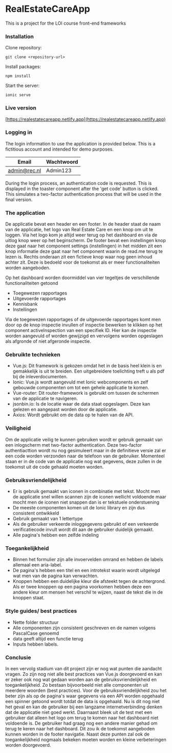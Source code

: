 # RealEstateCareApp
This is a project for the LOI course front-end frameworks

### Installation
Clone repository:

    git clone <repository-url>

Install packages:

    npm install

Start the server:

    ionic serve

### Live version
[https://realestatecareapp.netlify.app](https://realestatecareapp.netlify.app)

### Logging in
The login information to use the application is provided below. This is a fictitious account and intended for demo purposes.

| Email                 | Wachtwoord   |
|-----------------------|--------------|
| admin@rec.nl          | Admin123     |

During the login process, an authentication code is requested. This is displayed in the toaster component after the 'get code' button is clicked. This simulates a two-factor authentication process that will be used in the final version.

### The application
De applicatie bevat een header en een footer. In de header staat de naam van de applicatie, het logo van Real Estate Care en een knop om uit te loggen. Via het logo kom je altijd weer terug op het dashboard en via de uitlog knop weer op het beginscherm. De footer bevat een instellingen knop deze gaat naar het component settings (instellingen) in het midden zit een knop informatie deze gaat naar het component waarin de read.me terug te lezen is. Rechts onderaan zit een fictieve knop waar nog geen inhoud achter zit. Deze is bedoeld voor de toekomst als er meer functionaliteiten worden aangeboden.

Op het dashboard worden doormiddel van vier tegeltjes de verschillende functionaliteiten getoond
- Toegewezen rapportages
- Uitgevoerde rapportages
- Kennisbank
- Instellingen

Via de toegewezen rapportages of de uitgevoerde rapportages komt men door op de knop inspectie invullen of inspectie bewerken te klikken op het component activeInspection van een specifiek ID. Hier kan de inspectie worden aangevuld of worden gewijzigd en vervolgens worden opgeslagen als afgronde of niet afgeronde inspectie. 

### Gebruikte technieken
- Vue.js: Dit framework is gekozen omdat het in de basis heel klein is en gemakkelijk is uit te breiden. Een uitgebreidere toelichting treft u als pdf bij de inleverdocumenten.  
- Ionic: Vue.js wordt aangevuld met Ionic webcomponents en zelf gebouwde componenten om tot een gehele applicatie te komen.   
- Vue-router: Dit router-framework is gebruikt om tussen de schermen van de applicatie te navigeren.
- jsonbin.io: Is de locatie waar de data staat opgeslagen. Deze kan gelezen en aangepast worden door de applicatie.
- Axios: Wordt gebruikt om de data op te halen van de API.

### Veiligheid
Om de applicatie veilig te kunnen gebruiken wordt er gebruik gemaakt van een inlogscherm met two-factor authentication. Deze two-factor authentiacttion wordt nu nog gesimuleert maar in de definitieve versie zal er een code worden verzonden naar de telefoon van de gebruiker. Momenteel staan er in de code van de applicatie nog wat gegevens, deze zullen in de toekomst uit de code gehaald moeten worden. 

### Gebruiksvriendelijkheid
- Er is gebruik gemaakt van iconen in combinatie met tekst. Mocht men de applicatie snel willen scannen zijn de iconen wellicht voldoende maar mocht men de iconen niet snappen dan is er tekstuele onderstuening
- De meeste componenten komen uit de Ionic library en zijn dus consistent ontwikkeld
- Gebruik gemaakt van 1 lettertype 
- Als de gebruiker verkeerde inloggegevens gebruikt of een verkeerde verificatiecode invult wordt dit aan de gebruiker duidelijk gemaakt. 
- Alle pagina's hebben een zelfde indeling
 
### Toegankelijkheid
- Binnen het formulier zijn alle invoervelden omrand en hebben de labels allemaal een aria-label. 
- De pagina's hebben een titel en een introtekst waarin wordt uitgelegd wat men van de pagina kan verwachten.
- Knoppen hebben een duidelijke kleur die afsteekt tegen de achtergrond. Als er twee knoppen op een pagina voorkomen hebben deze een andere kleur om mensen het verschil te wijzen, naast de tekst die in de knoppen staat.

### Style guides/ best practices
- Nette folder structuur
- Alle componenten zijn consistent geschreven en de namen volgens PascalCase genoemd
- data geeft altijd een functie terug
- Inputs hebben labels.

### Conclusie
In een vervolg stadium van dit project zijn er nog wat punten die aandacht vragen. Zo zijn nog niet alle best practices van Vue.js doorgevoerd en kan er zeker ook nog wat gedaan worden aan de gebruiksvriendelijkheid en toegankelijkheid. Zo bestaan bijvoorbeeld niet alle componenten uit meerdere woorden (best practices). Voor de gebruiksvriendelijkheid zou het beter zijn als op de pagina's waar gegevens via een API worden opgehaald een spinner getoond wordt totdat de data is opgehaald. Nu is dit nog niet het geval en kan de gebruiker bij een langzame internetverbinding denken dat de applicatie niet goed werkt. Daarnaast bleek uit de test met een gebruiker dat alleen het logo om terug te komen naar het dashboard niet voldoende is. De gebruiker had graag nog een andere manier gehad om terug te keren naar het dashboard. Dit zou ik de toekomst aangeboden kunnen worden in de footer navigatie. Naast deze punten zal ook de toegankelijkheid nogmaals bekeken moeten worden en kleine verbeteringen worden doorgevoerd.    
